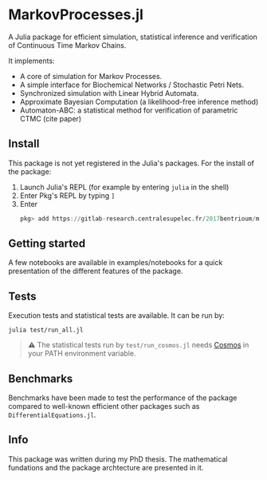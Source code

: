 
MarkovProcesses.jl 
==================

A Julia package for efficient simulation, statistical inference and verification of Continuous Time Markov Chains.

It implements:

* A core of simulation for Markov Processes.
* A simple interface for Biochemical Networks / Stochastic Petri Nets.
* Synchronized simulation with Linear Hybrid Automata.
* Approximate Bayesian Computation (a likelihood-free inference method)
* Automaton-ABC: a statistical method for verification of parametric CTMC (cite paper)

## Install

This package is not yet registered in the Julia's packages. For the install of the package:

1. Launch Julia's REPL (for example by entering `julia` in the shell)
2. Enter Pkg's REPL by typing `]`
3. Enter
   ```julia
   pkg> add https://gitlab-research.centralesupelec.fr/2017bentrioum/markovprocesses.jl/
   ```

## Getting started 

A few notebooks are available in examples/notebooks for a quick presentation of the different features of the package.

## Tests

Execution tests and statistical tests are available. It can be run by:

`julia test/run_all.jl`

> :warning: The statistical tests run by `test/run_cosmos.jl` needs [Cosmos](http://cosmos.lacl.fr/) in your PATH environment variable.

## Benchmarks

Benchmarks have been made to test the performance of the package compared to well-known efficient other packages such as `DifferentialEquations.jl`.

## Info

This package was written during my PhD thesis. The mathematical fundations and the package archtecture are presented in it.

